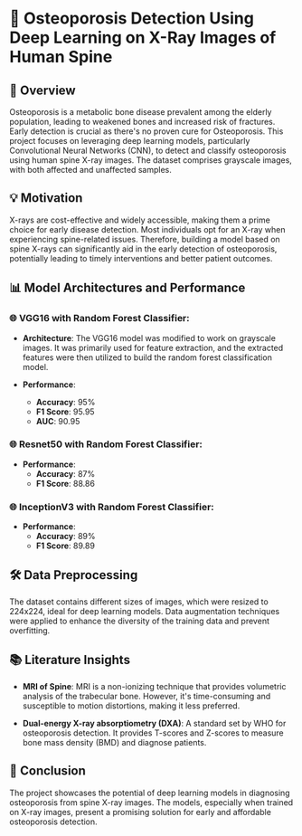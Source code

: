 # 🦴 **Osteoporosis Detection Using Deep Learning on X-Ray Images of Human Spine**

## 🌟 **Overview**

Osteoporosis is a metabolic bone disease prevalent among the elderly population, leading to weakened bones and increased risk of fractures. Early detection is crucial as there's no proven cure for Osteoporosis. This project focuses on leveraging deep learning models, particularly Convolutional Neural Networks (CNN), to detect and classify osteoporosis using human spine X-ray images. The dataset comprises grayscale images, with both affected and unaffected samples.

## 💡 **Motivation**

X-rays are cost-effective and widely accessible, making them a prime choice for early disease detection. Most individuals opt for an X-ray when experiencing spine-related issues. Therefore, building a model based on spine X-rays can significantly aid in the early detection of osteoporosis, potentially leading to timely interventions and better patient outcomes.


## 📊 **Model Architectures and Performance**

### 🌐 **VGG16 with Random Forest Classifier**:

- **Architecture**: The VGG16 model was modified to work on grayscale images. It was primarily used for feature extraction, and the extracted features were then utilized to build the random forest classification model.
  
- **Performance**:
  - **Accuracy**: 95%
  - **F1 Score**: 95.95
  - **AUC**: 90.95

### 🌐 **Resnet50 with Random Forest Classifier**:

- **Performance**:
  - **Accuracy**: 87%
  - **F1 Score**: 88.86

### 🌐 **InceptionV3 with Random Forest Classifier**:

- **Performance**:
  - **Accuracy**: 89%
  - **F1 Score**: 89.89

## 🛠 **Data Preprocessing**

The dataset contains different sizes of images, which were resized to 224x224, ideal for deep learning models. Data augmentation techniques were applied to enhance the diversity of the training data and prevent overfitting.

## 📚 **Literature Insights**

- **MRI of Spine**: MRI is a non-ionizing technique that provides volumetric analysis of the trabecular bone. However, it's time-consuming and susceptible to motion distortions, making it less preferred.
  
- **Dual-energy X-ray absorptiometry (DXA)**: A standard set by WHO for osteoporosis detection. It provides T-scores and Z-scores to measure bone mass density (BMD) and diagnose patients.

## 🏁 **Conclusion**

The project showcases the potential of deep learning models in diagnosing osteoporosis from spine X-ray images. The models, especially when trained on X-ray images, present a promising solution for early and affordable osteoporosis detection.



